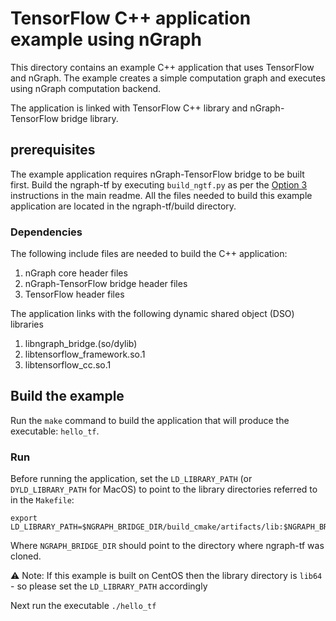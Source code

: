 # TensorFlow C++ application example using nGraph

This directory contains an example C++ application that uses TensorFlow and nGraph. The example creates a simple computation graph and executes using nGraph computation backend.

The application is linked with TensorFlow C++ library and nGraph-TensorFlow bridge library. 

## prerequisites

The example application requires nGraph-TensorFlow bridge to be built first. Build the ngraph-tf by executing `build_ngtf.py` as per the [Option 3] instructions in the main readme. All the files needed to build this example application are located in the ngraph-tf/build directory.

### Dependencies

The following include files are needed to build the C++ application:

1. nGraph core header files
2. nGraph-TensorFlow bridge header files
3. TensorFlow header files

The application links with the following dynamic shared object (DSO) libraries

1. libngraph_bridge.(so/dylib)
2. libtensorflow_framework.so.1
3. libtensorflow_cc.so.1

## Build the example

Run the `make` command to build the application that will produce the executable: `hello_tf`.

### Run

Before running the application, set the `LD_LIBRARY_PATH` (or `DYLD_LIBRARY_PATH` for MacOS) to point to the library directories referred to in the `Makefile`:

    export LD_LIBRARY_PATH=$NGRAPH_BRIDGE_DIR/build_cmake/artifacts/lib:$NGRAPH_BRIDGE_DIR/build_cmake/artifacts/tensorflow

Where `NGRAPH_BRIDGE_DIR` should point to the directory where ngraph-tf was cloned.

:warning: Note: If this example is built on CentOS then the library directory 
is `lib64` - so please set the `LD_LIBRARY_PATH` accordingly

Next run the executable `./hello_tf`

[Option 3]: ../../README.md#option-3-build-ngraph-from-source
